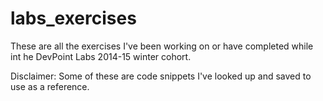 labs_exercises
==============
These are all the exercises I've been working on or have completed while int he DevPoint Labs 2014-15 winter cohort.

Disclaimer: Some of these are code snippets I've looked up and saved to use as a reference.
